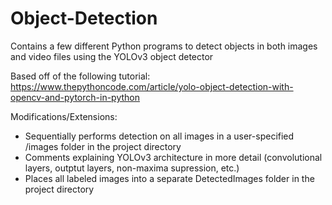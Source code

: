 # Object-Detection

Contains a few different Python programs to detect objects in both images and video files using the YOLOv3 object detector

Based off of the following tutorial: https://www.thepythoncode.com/article/yolo-object-detection-with-opencv-and-pytorch-in-python

Modifications/Extensions:
- Sequentially performs detection on all images in a user-specified /images folder in the project directory
- Comments explaining YOLOv3 architecture in more detail (convolutional layers, outptut layers, non-maxima supression, etc.)
- Places all labeled images into a separate DetectedImages folder in the project directory 
